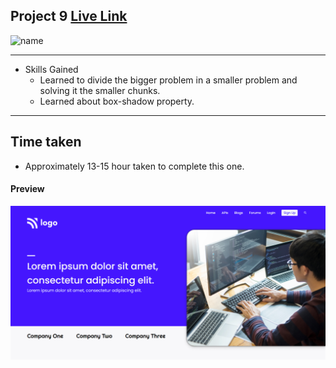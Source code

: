 ## Project 9 [Live Link](https://developer-og.netlify.app/)


![name](https://img.shields.io/badge/Omkar--Gujja-OG)

---

-   Skills Gained
    -   Learned to divide the bigger problem in a smaller problem and solving it the smaller chunks.
    -   Learned about box-shadow property.

---

## Time taken

-   Approximately 13-15 hour taken to complete this one.

#### Preview

![Desktop](./ss/preview.png)
